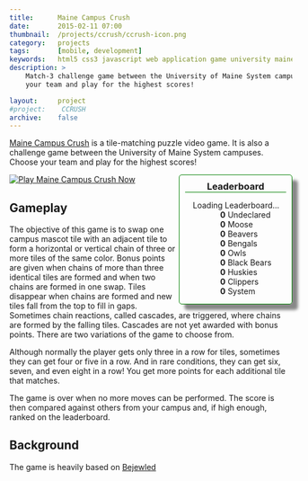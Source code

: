 ```yaml
---
title:      Maine Campus Crush
date:       2015-02-11 07:00
thumbnail:  /projects/ccrush/ccrush-icon.png
category:   projects
tags:       [mobile, development]
keywords:   html5 css3 javascript web application game university maine system campuses usm uma umm umaine umf umfk umm umpi ums
description: >
    Match-3 challenge game between the University of Maine System campuses. Choose
    your team and play for the highest scores!

layout:     project
#project:    CCRUSH
archive:    false
---
```

[Maine Campus Crush][campuscrush] is a tile-matching puzzle video game. It is also a
challenge game between the University of Maine System campuses. Choose
your team and play for the highest scores!

<style>
#leaderboard {
	display: inline-block;
	float: right;
	border: 1px solid green;
	border-radius: 5px;
	width: 200px;
	box-shadow: 10px 10px 5px #888888;
}

#leaderboard h3 {
	text-align: center;
	border-bottom: 1px solid green;
	margin: 10;
}

#scores {
	list-style-type: none;
}

#scores li p {
	display: inline-block;
	margin: 0;
}

.score {
	display: inline-block;
	width: 33%;
	text-align: right;
	font-weight: bold;
}
</style>
<div id="leaderboard">
	<h3>Leaderboard</h3>
	<ul id="scores">
		<li class="loading">Loading Leaderboard...</li>
		<li class="team0"><span class="score">0</span> <p>Undeclared</p></li>
		<li class="team1"><span class="score">0</span> <p>Moose</p></li>
		<li class="team2"><span class="score">0</span> <p>Beavers</p></li>
		<li class="team3"><span class="score">0</span> <p>Bengals</p></li>
		<li class="team4"><span class="score">0</span> <p>Owls</p></li>
		<li class="team5"><span class="score">0</span> <p>Black Bears</p></li>
		<li class="team6"><span class="score">0</span> <p>Huskies</p></li>
		<li class="team7"><span class="score">0</span> <p>Clippers</p></li>
		<li class="team8"><span class="score">0</span> <p>System</p></li>
	</ul>
</div>


[![Play Maine Campus Crush Now]({{"/projects/ccrush/ccrush-1.png"|prepend:site.assetsurl}})][campuscrush]


## Gameplay

The objective of this game is to swap one campus mascot tile with an
adjacent tile to form a horizontal or vertical chain of three or more
tiles of the same color. Bonus points are given when chains of more than
three identical tiles are formed and when two chains are formed in one
swap. Tiles disappear when chains are formed and new tiles fall from the
top to fill in gaps. Sometimes chain reactions, called cascades, are
triggered, where chains are formed by the falling tiles. Cascades are
not yet awarded with bonus points. There are two variations of the game
to choose from.

Although normally the player gets only three in a row for tiles,
sometimes they can get four or five in a row. And in rare conditions,
they can get six, seven, and even eight in a row! You get more points
for each additional tile that matches.

The game is over when no more moves can be performed. The score is
then compared against others from your campus and, if high enough,
ranked on the leaderboard.

## Background

The game is heavily based on [Bejewled][bejewled]

<script type="application/x-javascript"
	src="https://cdnjs.cloudflare.com/ajax/libs/jquery/2.1.3/jquery.min.js"></script>
<script>
var scoreURL = "https://script.google.com/macros/s/AKfycbwBINdsC6ygyp2ojzFboO_cRxvS0U1joxWfUkNhfT-XDHiK_kU/exec";

function loadScores() {
	var teams = 8;

    // Send out a request to get leaderboard data from the "server"
    $.ajax({
        url: scoreURL,
        cache : false,
        dataType: 'jsonp',
        success: function(data) {
			// Modify the leaderboard DOM elements
			var leaderboard = data.leaderboard;
			for (var team = 0; team < teams; team++) {
				var teamData = leaderboard[team];
				var scoreSpan = $('#scores ' + '.team' + team + ' .score');
				scoreSpan.text(teamData.score);
			}

            $('#scores ' + '.loading').hide();

			/* Sort the leaderboard */
			var ul = $('ul#scores');
			var	li = ul.children('li');

			li.detach().sort(function(a,b) {
				var scoreA = parseInt($(a).children('.score').text());
				var scoreB = parseInt($(b).children('.score').text());
				return scoreB - scoreA;
			});

			ul.append(li);
        },
        error: function(e) {
            console.log(e);
        }
    });
}

loadScores();
</script>

 [campuscrush]: http://people.usm.maine.edu/houser/CampusCrush/
 [bejewled]:    http://en.wikipedia.org/wiki/Bejeweled
